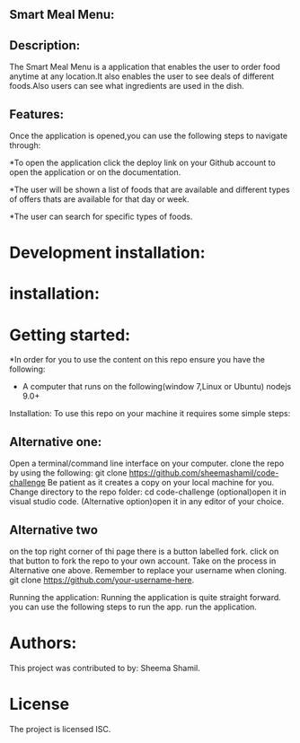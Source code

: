 ## Smart Meal Menu:

## Description:
The Smart Meal Menu is a application that enables the user to order food anytime at any location.It also enables the user to see deals of different foods.Also users can see what ingredients are used in the dish.

## Features:
Once the application is opened,you can use the following steps to navigate through:

*To open the application click the deploy link on your Github account to open the application or on the documentation.

*The user will be shown a list of foods that are available and different types of offers thats are available for that day or week.

*The user can search for specific types of foods.

# Development installation:

# installation:

# Getting started:

*In order for you to use the content on this repo ensure you have the following:
* A computer that runs on the following(window 7,Linux or Ubuntu)
nodejs 9.0+

Installation:
To use this repo on your machine it requires some simple steps:

## Alternative one:
Open a terminal/command line interface on your computer.
clone the repo by using the following:
git clone https://github.com/sheemashamil/code-challenge
Be patient as it creates a copy on your local machine for you.
Change directory to the repo folder:
cd code-challenge
(optional)open it in visual studio code.
(Alternative option)open it in any editor of your choice.

## Alternative two
on the top right corner of thi page there is a button labelled fork.
click on that button to fork the repo to your own account.
Take on the process in Alternative one above.
Remember to replace your username when cloning.
git clone https://github.com/your-username-here.

Running the application:
Running the application is quite straight forward.
you can use the following steps to run the app.
run the application.

# Authors:
This project was contributed to by:
Sheema Shamil.

# License
The project is licensed ISC.
